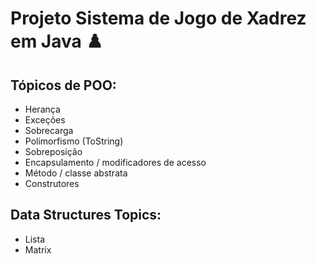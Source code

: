 # Projeto Sistema de Jogo de Xadrez em Java ♟️

## Tópicos de POO:
- Herança
- Exceções
- Sobrecarga
- Polimorfismo (ToString)
- Sobreposição
- Encapsulamento / modificadores de acesso
- Método / classe abstrata
- Construtores


## Data Structures Topics:
- Lista
- Matrix
